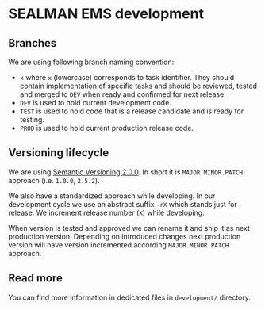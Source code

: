 # SEALMAN EMS development

## Branches

We are using following branch naming convention:

-   `x` where `x` (lowercase) corresponds to task identifier. They should contain implementation of specific tasks and should be reviewed, tested and merged to `DEV` when ready and confirmed for next release.
-   `DEV` is used to hold current development code.
-   `TEST` is used to hold code that is a release candidate and is ready for testing.
-   `PROD` is used to hold current production release code.

## Versioning lifecycle

We are using [Semantic Versioning 2.0.0](https://semver.org/). In short it is `MAJOR.MINOR.PATCH` approach (i.e. `1.0.0`, `2.5.2`).

We also have a standardized approach while developing. In our development cycle we use an abstract suffix `-rX` which stands just for release. We increment release number (`X`) while developing.

When version is tested and approved we can rename it and ship it as next production version. Depending on introduced changes next production version will have version incremented according `MAJOR.MINOR.PATCH` approach.

## Read more

You can find more information in dedicated files in `development/` directory.
